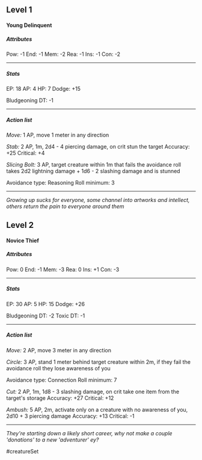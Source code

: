 ## Level 1
#### Young Delinquent

##### Attributes

Pow: -1
End: -1
Mem: -2
Rea: -1
Ins: -1
Con: -2

---
##### Stats

EP: 18
AP: 4
HP: 7
Dodge: +15

Bludgeoning DT: -1

---
##### Action list

*Move:* 1 AP, move 1 meter in any direction

*Stab:* 2 AP, 1m, 2d4 - 4 piercing damage, on crit stun the target
Accuracy: +25
Critical: +4

*Slicing Bolt:* 3 AP, target creature within 1m that fails the avoidance roll takes 2d2 lightning damage + 1d6 - 2 slashing damage and is stunned

Avoidance type: Reasoning
Roll minimum: 3

---
*Growing up sucks for everyone, some channel into artworks and intellect, others return the pain to everyone around them*

## Level 2
#### Novice Thief

##### Attributes

Pow: 0
End: -1
Mem: -3
Rea: 0
Ins: +1
Con: -3

---
##### Stats

EP: 30
AP: 5
HP: 15
Dodge: +26

Bludgeoning DT: -2
Toxic DT: -1

---
##### Action list

*Move:* 2 AP, move 3 meter in any direction

*Circle:* 3 AP, stand 1 meter behind target creature within 2m, if they fail the avoidance roll they lose awareness of you

Avoidance type: Connection
Roll minimum: 7

*Cut:* 2 AP, 1m, 1d8 - 3 slashing damage, on crit take one item from the target's storage
Accuracy: +27
Critical: +12

*Ambush:* 5 AP, 2m, activate only on a creature with no awareness of you, 2d10 + 3 piercing damage
Accuracy: +13
Critical: -1

---
*They're starting down a likely short career, why not make a couple 'donations' to a new 'adventurer' ey?*

#creatureSet 
